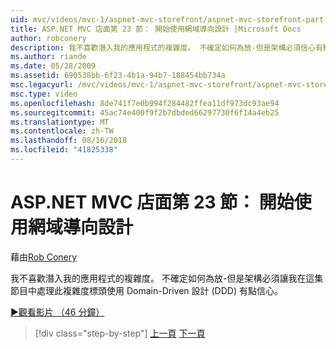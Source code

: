 ```yaml
---
uid: mvc/videos/mvc-1/aspnet-mvc-storefront/aspnet-mvc-storefront-part-23-getting-started-with-domain-driven-design
title: ASP.NET MVC 店面第 23 節： 開始使用網域導向設計 |Microsoft Docs
author: robconery
description: 我不喜歡潛入我的應用程式的複雜度。 不確定如何為放-但是架構必須信心有點因此在這一集...
ms.author: riande
ms.date: 05/28/2009
ms.assetid: 690538bb-6f23-4b1a-94b7-188454bb734a
msc.legacyurl: /mvc/videos/mvc-1/aspnet-mvc-storefront/aspnet-mvc-storefront-part-23-getting-started-with-domain-driven-design
msc.type: video
ms.openlocfilehash: 8de741f7e0b994f284482ffea11df973dc93ae94
ms.sourcegitcommit: 45ac74e400f9f2b7dbded66297730f6f14a4eb25
ms.translationtype: MT
ms.contentlocale: zh-TW
ms.lasthandoff: 08/16/2018
ms.locfileid: "41825338"
---
```

<a name="aspnet-mvc-storefront-part-23-getting-started-with-domain-driven-design"></a>ASP.NET MVC 店面第 23 節： 開始使用網域導向設計
====================
藉由[Rob Conery](https://github.com/robconery)

我不喜歡潛入我的應用程式的複雜度。 不確定如何為放-但是架構必須讓我在這集節目中處理此複雜度標頭使用 Domain-Driven 設計 (DDD) 有點信心。

[&#9654;觀看影片 （46 分鐘）](https://channel9.msdn.com/Blogs/ASP-NET-Site-Videos/aspnet-mvc-storefront-part-23-getting-started-with-domain-driven-design)

> [!div class="step-by-step"]
> [上一頁](aspnet-mvc-storefront-part-22-restructuring-rerouting-and-paypal.md)
> [下一頁](aspnet-mvc-storefront-part-24-finis.md)
